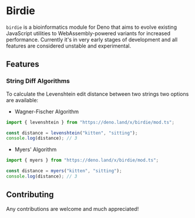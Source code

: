 # Birdie

`birdie` is a bioinformatics module for Deno that aims to evolve existing
JavaScript utilities to WebAssembly-powered variants for increased performance.
Currently it's in very early stages of development and all features are
considered unstable and experimental.

## Features

### String Diff Algorithms

To calculate the Levenshtein edit distance between two strings two options are
available:

- Wagner-Fischer Algorithm

```ts
import { levenshtein } from "https://deno.land/x/birdie/mod.ts";

const distance = levenshtein("kitten", "sitting");
console.log(distance); // 3
```

- Myers' Algorithm

```ts
import { myers } from "https://deno.land/x/birdie/mod.ts";

const distance = myers("kitten", "sitting");
console.log(distance); // 3
```

## Contributing

Any contributions are welcome and much appreciated!
